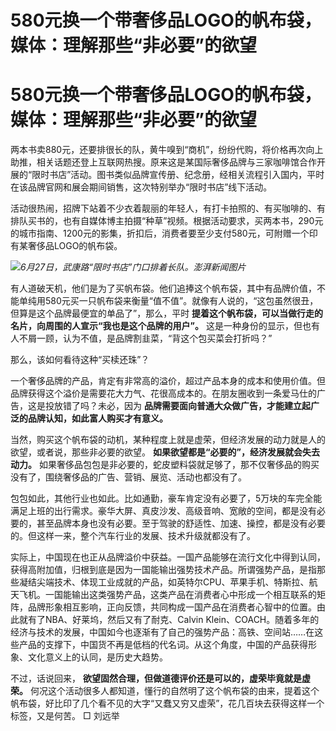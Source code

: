 # 580元换一个带奢侈品LOGO的帆布袋，媒体：理解那些“非必要”的欲望

# 580元换一个带奢侈品LOGO的帆布袋，媒体：理解那些“非必要”的欲望

两本书卖880元，还要排很长的队，黄牛嗅到“商机”，纷纷代购，将价格再次向上助推，相关话题还登上互联网热搜。原来这是某国际奢侈品牌与三家咖啡馆合作开展的“限时书店”活动。图书类似品牌宣传册、纪念册，经相关流程引入国内，平时在该品牌官网和展会期间销售，这次特别举办“限时书店”线下活动。

活动很热闹，招牌下站着不少衣着靓丽的年轻人，有打卡拍照的、有买咖啡的、有排队买书的，也有自媒体博主拍摄“种草”视频。根据活动要求，买两本书，290元的城市指南、1200元的影集，折扣后，消费者要至少支付580元，可附赠一个印有某奢侈品LOGO的帆布袋。

![](https://inews.gtimg.com/om_bt/OXOZmny9XAWkNpK1qQdCFYpUSo40mq3WKFtb86kLWYeiUAA/1000)_6月27日，武康路“限时书店”门口排着长队。澎湃新闻图片_

有人道破天机，他们是为了买帆布袋。他们追捧这个帆布袋，其中有品牌价值，不能单纯用580元买一只帆布袋来衡量“值不值”。就像有人说的，“这包虽然很丑，但算是这个品牌最便宜的单品了”，那么，平时
**提着这个帆布袋，可以当做行走的名片，向周围的人宣示“我也是这个品牌的用户”。**
这是一种身份的显示，但也有人不屑一顾，认为不值，是品牌割韭菜，“背这个包买菜会打折吗？”

那么，该如何看待这种“买椟还珠”？

一个奢侈品牌的产品，肯定有非常高的溢价，超过产品本身的成本和使用价值。但品牌获得这个溢价是需要花大力气、花很高成本的。在朋友圈收到一条爱马仕的广告，这是投放错了吗？未必，因为
**品牌需要面向普通大众做广告，才能建立起广泛的品牌认知，如此富人购买才有意义。**

当然，购买这个帆布袋的动机，某种程度上就是虚荣，但经济发展的动力就是人的欲望，或者说，那些非必要的欲望。
**如果欲望都是“必要的”，经济发展就会失去动力。**
如果奢侈品包包是非必要的，蛇皮塑料袋就足够了，那不仅奢侈品的购买没有了，围绕奢侈品的广告、营销、展览、活动也都没有了。

包包如此，其他行业也如此。比如通勤，豪车肯定没有必要了，5万块的车完全能满足上班的出行需求。豪华大屏、真皮沙发、高级音响、宽敞的空间，都是没有必要的，甚至品牌本身也没有必要。至于驾驶的舒适性、加速、操控，都是没有必要的。但这样一来，整个汽车行业的发展、技术升级就都没有了。

实际上，中国现在也正从品牌溢价中获益。一国产品能够在流行文化中得到认同，获得高附加值，归根到底是因为一国能输出强势技术产品。所谓强势产品，是指那些凝结尖端技术、体现工业成就的产品，如英特尔CPU、苹果手机、特斯拉、航天飞机。一国能输出这类强势产品，这类产品在消费者心中形成一个相互联系的矩阵，品牌形象相互影响，正向反馈，共同构成一国产品在消费者心智中的位置。由此就有了NBA、好莱坞，然后又有了耐克、Calvin
Klein、COACH。随着多年的经济与技术的发展，中国如今也逐渐有了自己的强势产品：高铁、空间站……在这些产品的支撑下，中国货不再是低档的代名词。从这个角度，中国的产品获得形象、文化意义上的认同，是历史大趋势。

不过，话说回来， **欲望固然合理，但做道德评价还是可以的，虚荣毕竟就是虚荣。**
何况这个活动很多人都知道，懂行的自然明了这个帆布袋的由来，提着这个帆布袋，好比印了几个看不见的大字“又蠢又穷又虚荣”，花几百块去获得这样一个标签，又是何苦。
□ 刘远举

